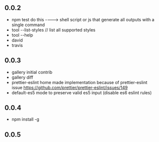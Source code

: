 ## 0.0.2
 
 * npm test do this ----> shell script or js that generate all outputs with a single command
 * tool --list-styles // list all supported styles
 * tool --help
 * david
 * travis

## 0.0.3

 * gallery initial contrib
 * gallery diff
 * prettier-eslint home made implementation because of prettier-eslint issue  https://github.com/prettier/prettier-eslint/issues/149
 * default-es5 mode to preserve valid es5 input (disable es6 eslint rules)

## 0.0.4

 * npm install -g

 ## 0.0.5